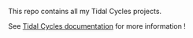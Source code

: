 This repo contains all my Tidal Cycles projects.

See [Tidal Cycles documentation](https://tidalcycles.org/) for more information !
